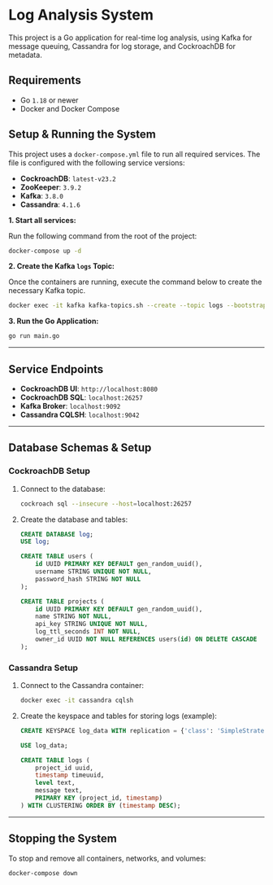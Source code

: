 # Log Analysis System 

This project is a Go application for real-time log analysis, using Kafka for message queuing, Cassandra for log storage, and CockroachDB for metadata.

## Requirements

* Go `1.18` or newer
* Docker and Docker Compose

## Setup & Running the System

This project uses a `docker-compose.yml` file to run all required services. The file is configured with the following service versions:

* **CockroachDB**: `latest-v23.2`
* **ZooKeeper**: `3.9.2`
* **Kafka**: `3.8.0`
* **Cassandra**: `4.1.6`

**1. Start all services:**

Run the following command from the root of the project:
```sh
docker-compose up -d
````

**2. Create the Kafka `logs` Topic:**

Once the containers are running, execute the command below to create the necessary Kafka topic.

```sh
docker exec -it kafka kafka-topics.sh --create --topic logs --bootstrap-server localhost:9092
```

**3. Run the Go Application:**

```sh
go run main.go
```

-----

## Service Endpoints

  * **CockroachDB UI**: `http://localhost:8080`
  * **CockroachDB SQL**: `localhost:26257`
  * **Kafka Broker**: `localhost:9092`
  * **Cassandra CQLSH**: `localhost:9042`

-----

## Database Schemas & Setup

### CockroachDB Setup

1.  Connect to the database:
    ```sh
    cockroach sql --insecure --host=localhost:26257
    ```
2.  Create the database and tables:
    ```sql
    CREATE DATABASE log;
    USE log;

    CREATE TABLE users (
        id UUID PRIMARY KEY DEFAULT gen_random_uuid(),
        username STRING UNIQUE NOT NULL,
        password_hash STRING NOT NULL
    );

    CREATE TABLE projects (
        id UUID PRIMARY KEY DEFAULT gen_random_uuid(),
        name STRING NOT NULL,
        api_key STRING UNIQUE NOT NULL,
        log_ttl_seconds INT NOT NULL,
        owner_id UUID NOT NULL REFERENCES users(id) ON DELETE CASCADE
    );
    ```

### Cassandra Setup

1.  Connect to the Cassandra container:
    ```sh
    docker exec -it cassandra cqlsh
    ```
2.  Create the keyspace and tables for storing logs (example):
    ```sql
    CREATE KEYSPACE log_data WITH replication = {'class': 'SimpleStrategy', 'replication_factor': 1};

    USE log_data;

    CREATE TABLE logs (
        project_id uuid,
        timestamp timeuuid,
        level text,
        message text,
        PRIMARY KEY (project_id, timestamp)
    ) WITH CLUSTERING ORDER BY (timestamp DESC);
    ```

-----

## Stopping the System

To stop and remove all containers, networks, and volumes:

```sh
docker-compose down
```

```
```